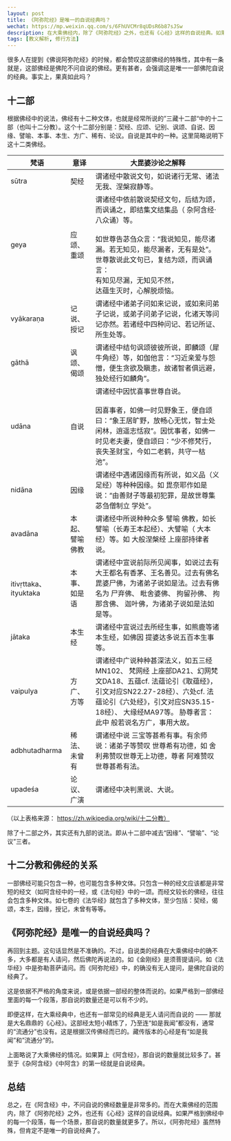 ```yaml
---
layout: post
title: 《阿弥陀经》是唯一的自说经典吗？
wechat: https://mp.weixin.qq.com/s/6FhUVCMr8qUDsR6b87sJSw
description: 在大乘佛经内，除了《阿弥陀经》之外，也还有《心经》这样的自说经典。如果算上《阿含经》，那自说的数量就比较多了。所以，《阿弥陀经》虽然特殊，但肯定不是唯一的自说经典了。
tags: [教义解析, 修行方法]
---
```

很多人在提到《佛说阿弥陀经》的时候，都会赞叹这部佛经的特殊性，其中有一条就是，这部佛经是佛陀不问自说的佛经。更有甚者，会强调这是唯一一部佛陀自说的经典。事实上，果真如此吗？

## 十二部

根据佛经中的说法，佛经有十二种文体，也就是经常所说的”三藏十二部“中的十二部（也叫十二分教）。这个十二部分别是：契经、应颂、记别、讽颂、自说、因缘、譬喻、本事、本生、方广、稀有、论议。自说是其中的一种。这里简略说明下这十二类佛经。

| 梵语                   | 意译        | 大毘婆沙论之解释                                                                                                                                       |
| -------------------- | --------- | ---------------------------------------------------------------------------------------------------------------------------------------------- |
| sūtra                | 契经        | 谓诸经中散说文句，如说诸行无常、诸法无我、涅槃寂静等。                                                                                                                    |
| geya                 | 应颂、 重颂    | 谓诸经中依前散说契经文句，后结为颂，而讽诵之，即结集文结集品（ 杂阿含经·八众诵）等。<br><br>如世尊告苾刍众言：“我说知见，能尽诸漏。若无知见，能尽漏者，无有是处”。世尊散说此文句已，复结为颂，而讽诵言：<br>有知见尽漏，无知见不然，<br>达蕴生灭时，心解脱烦恼。     |
| vyākaraṇa            | 记说、 授记    | 谓诸经中诸弟子问如来记说，或如来问弟子记说，或弟子问弟子记说，化诸天等问记亦然。若诸经中四种问记、若记所证、所生处等。                                                                                    |
| gāthā                | 讽颂、 偈颂    | 谓诸经中结句讽颂彼彼所说，即麟颂（犀牛角经）等，如伽他言：“习近亲爱与怨憎，便生贪欲及瞋恚，故诸智者俱远避，独处经行如麟角”。                                                                                |
| udāna                | 自说        | 谓诸经中因忧喜事世尊自说。<br><br>因喜事者，如佛一时见野象王，便自颂曰：“象王居旷野，放畅心无忧，智士处闲林，逍遥志恬寂”。因忧事者，如佛一时见老夫妻，便自颂曰：“少不修梵行，丧失圣财宝，今如二老鹤，共守一枯池”。                                |
| nidāna               | 因缘        | 谓诸经中遇诸因缘而有所说，如义品（义足经）等种种因缘。如 毘奈耶作如是说：“由善财子等最初犯罪，是故世尊集苾刍僧制立 学处”。                                                                                |
| avadāna              | 本起、 譬喻 佛教 | 谓诸经中所说种种众多 譬喻 佛教，如长譬喻（长寿王本起经）、大譬喻（ 大本经）等。如 大般涅槃经 上座部持律者说。                                                                                      |
| itivṛttaka、ityuktaka | 本事、 如是语   | 谓诸经中宣说前际所见闻事，如说过去有大王都名有香茅、王名善见。过去有佛名 毘婆尸佛，为诸弟子说如是法。过去有佛名为 尸弃佛、 毗舍婆佛、 拘留孙佛、 拘那含佛、 迦叶佛，为诸弟子说如是法如是等。                                              |
| jātaka               | 本生经       | 谓诸经中宣说过去所经生事，如熊鹿等诸本生经，如佛因 提婆达多说五百本生事等。                                                                                                         |
| vaipulya             | 方广、方等     | 谓诸经中广说种种甚深法义，如五三经MN102、 梵网经 上座部DA21、幻网梵文DA18、五蕴cf. 法蕴论引《取蕴经》，引文对应SN22.27-28经）、六处cf. 法蕴论引《六处经》，引文对应SN35.15-18经）、 大缘经MA97等。 胁尊者言：此中 般若说名方广，事用大故。 |
| adbhutadharma        | 稀法、 未曾有   | 谓诸经中说 三宝等甚希有事。有余师说：诸弟子等赞叹 世尊希有功德，如 舍利弗赞叹世尊无上功德，尊者 阿难赞叹世尊甚希有法。                                                                                  |
| upadeśa              | 论议、广演     | 谓诸经中决判黑说、大说。                                                                                                                                   |

（以上表格来源： https://zh.wikipedia.org/wiki/十二分教）

除了十二部之外，其实还有九部的说法。即从十二部中减去“因缘”、“譬喻”、“论议”三者。

## 十二分教和佛经的关系

一部佛经可能只包含一种，也可能包含多种文体。只包含一种的经文应该都是非常短的经文（如阿含经中的一经，或《法句经》中的一颂。而经文较长的佛经，往往会包含多种文体。如七卷的《法华经》就包含了多种文体，至少包括：契经，偈颂，本生，因缘，授记，未曾有等等。

## 《阿弥陀经》是唯一的自说经典吗？

再回到主题。这句话显然是不准确的。不过，自说类的经典在大乘佛经中的确不多，大多都是有人请问，然后佛陀再说法的。如《金刚经》是须菩提请问。如《法华经》中是弥勒菩萨请问。而《阿弥陀经》中，的确没有无人提问，是佛陀自说的经典了。

这是依据不严格的角度来说，或是依据一部经的整体而说的。如果严格到一部佛经里面的每一个段落，那自说的数量还是可以有不少的。

即便这样，在大乘经典中，也还有一部常见的经典是无人请问而自说的 —— 那就是大名鼎鼎的《心经》。这部经太短小精炼了，乃至连“如是我闻”都没有，通常的“流通分”也没有。这是根据汉传佛经而已的。藏传版本的心经是有“如是我闻”和”流通分“的。

上面略说了大乘佛经的情况。如果算上《阿含经》，那自说的数量就比较多了。甚至于《杂阿含经》《中阿含》的第一经就是自说经典。
## 总结

总之，在《阿含经》中，不问自说的佛经数量是非常多的。而在大乘佛经的范围内，除了《阿弥陀经》之外，也还有《心经》这样的自说经典。如果严格到佛经中的每一个段落，每一个场景，那自说的数量就更多了。所以，《阿弥陀经》虽然特殊，但肯定不是唯一的自说经典了。

